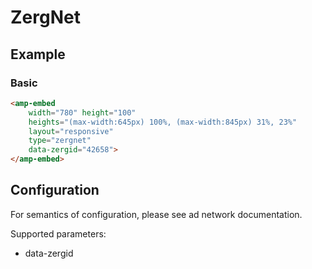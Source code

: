 <!---
Copyright 2015 The AMP HTML Authors. All Rights Reserved.

Licensed under the Apache License, Version 2.0 (the "License");
you may not use this file except in compliance with the License.
You may obtain a copy of the License at

      http://www.apache.org/licenses/LICENSE-2.0

Unless required by applicable law or agreed to in writing, software
distributed under the License is distributed on an "AS-IS" BASIS,
WITHOUT WARRANTIES OR CONDITIONS OF ANY KIND, either express or implied.
See the License for the specific language governing permissions and
limitations under the License.
-->

# ZergNet

## Example

### Basic

```html
<amp-embed
	width="780" height="100"
	heights="(max-width:645px) 100%, (max-width:845px) 31%, 23%"
	layout="responsive"
	type="zergnet"
	data-zergid="42658">
</amp-embed>
```

## Configuration

For semantics of configuration, please see ad network documentation.

Supported parameters:

- data-zergid
